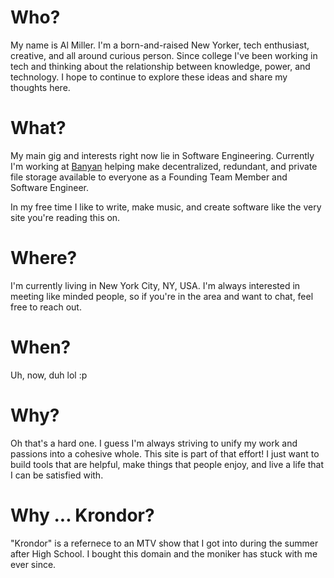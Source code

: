 # Who?

My name is Al Miller. I'm a born-and-raised New Yorker, tech enthusiast, creative, and all around curious person. Since college I've been working in tech and thinking about the relationship between knowledge, power, and technology. I hope to continue to explore these ideas and share my thoughts here.

# What?
My main gig and interests right now lie in Software Engineering. Currently I'm working at [Banyan](https://banyan.computer) helping make decentralized, redundant, and private file storage available to everyone as a Founding Team Member and Software Engineer.

In my free time I like to write, make music, and create software like the very site you're reading this on.

# Where?

I'm currently living in New York City, NY, USA. I'm always interested in meeting like minded people, so if you're in the area and want to chat, feel free to reach out.

# When?

Uh, now, duh lol :p

# Why?

Oh that's a hard one. I guess I'm always striving to unify my work and passions into a cohesive whole. This site is part of that effort! I just want to build tools that are helpful, make things that people enjoy, and live a life that I can be satisfied with.

# Why ... Krondor?

"Krondor" is a refernece to an MTV show that I got into during the summer after High School. I bought this domain and the moniker has stuck with me ever since.
